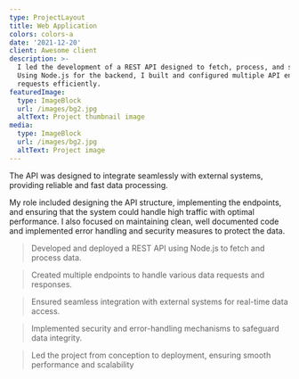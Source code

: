```yaml
---
type: ProjectLayout
title: Web Application
colors: colors-a
date: '2021-12-20'
client: Awesome client
description: >-
  I led the development of a REST API designed to fetch, process, and serve data from external sources. 
  Using Node.js for the backend, I built and configured multiple API endpoints to handle various 
  requests efficiently. 
featuredImage:
  type: ImageBlock
  url: /images/bg2.jpg
  altText: Project thumbnail image
media:
  type: ImageBlock
  url: /images/bg2.jpg
  altText: Project image
---
```


The API was designed to integrate seamlessly with external systems, providing reliable and fast data processing.

My role included designing the API structure, implementing the endpoints, and ensuring that the 
system could handle high traffic with optimal performance. I also focused on maintaining clean, well documented code and implemented error handling and security measures to protect the data.

> Developed and deployed a REST API using Node.js to fetch and process data.

> Created multiple endpoints to handle various data requests and responses.

> Ensured seamless integration with external systems for real-time data access.

> Implemented security and error-handling mechanisms to safeguard data integrity.

> Led the project from conception to deployment, ensuring smooth performance and scalability



